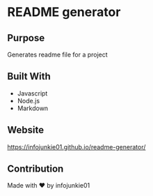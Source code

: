 # README generator

## Purpose
Generates readme file for a project

## Built With
* Javascript
* Node.js
* Markdown

## Website
https://infojunkie01.github.io/readme-generator/

## Contribution
Made with ❤️ by infojunkie01

